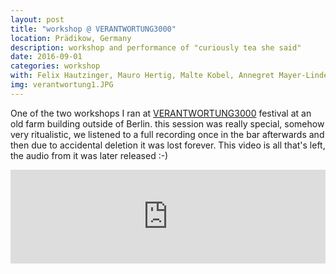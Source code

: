```yaml
---
layout: post
title: "workshop @ VERANTWORTUNG3000"
location: Prädikow, Germany
description: workshop and performance of "curiously tea she said"
date: 2016-09-01
categories: workshop
with: Felix Hautzinger, Mauro Hertig, Malte Kobel, Annegret Mayer-Lindenberg, David Meier and Yulan Yu
img: verantwortung1.JPG
---
```


One of the two workshops I ran at [VERANTWORTUNG3000](http://www.verantwortung3000.de/) festival at an old farm building outside of Berlin. this session was really special, somehow very ritualistic, we listened to a full recording once in the bar afterwards and then due to accidental deletion it was lost forever. This video is all that's left, the audio from it was later released :-)

<iframe src="https://player.vimeo.com/video/196458352?byline=0&portrait=0" width="100%" frameborder="0" webkitallowfullscreen mozallowfullscreen allowfullscreen></iframe>